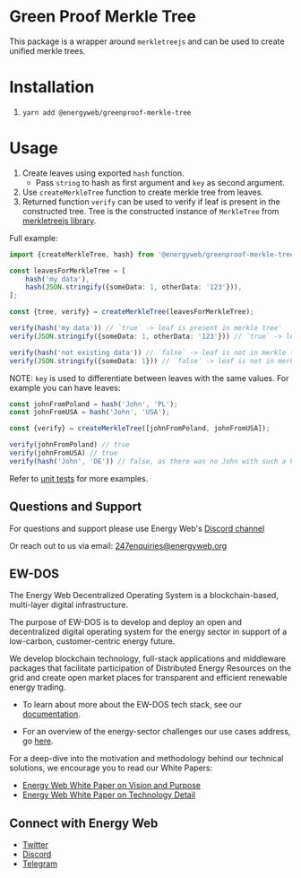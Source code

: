 # Green Proof Merkle Tree

This package is a wrapper around `merkletreejs` and can be used to create unified merkle trees.

# Installation

1. ```yarn add @energyweb/greenproof-merkle-tree```

# Usage

1. Create leaves using exported `hash` function.
   - Pass `string` to hash as first argument and `key` as second argument.
2. Use `createMerkleTree` function to create merkle tree from leaves.
3. Returned function `verify` can be used to verify if leaf is present in the constructed tree. Tree is the constructed instance of `MerkleTree` from [merkletreejs library](https://github.com/miguelmota/merkletreejs).

Full example:
```typescript
import {createMerkleTree, hash} from '@energyweb/greenproof-merkle-tree';

const leavesForMerkleTree = [
    hash('my data'),
    hash(JSON.stringify({someData: 1, otherData: '123'})),
];

const {tree, verify} = createMerkleTree(leavesForMerkleTree);

verify(hash('my data')) // `true` -> leaf is present in merkle tree'
verify(JSON.stringify({someData: 1, otherData: '123'})) // `true` -> leaf is in merkle tree

verify(hash('not existing data')) // `false` -> leaf is not in merkle tree
verify(JSON.stringify({someData: 1})) // `false` -> leaf is not in merkle tree
```

NOTE:
`key` is used to differentiate between leaves with the same values. For example you can have leaves:
```typescript
const johnFromPoland = hash('John', 'PL');
const johnFromUSA = hash('John', 'USA');

const {verify} = createMerkleTree([johnFromPoland, johnFromUSA]);

verify(johnFromPoland) // true
verify(johnFromUSA) // true
verify(hash('John', 'DE')) // false, as there was no John with such a key in the tree
```

Refer to [unit tests](test/hashing.test.ts) for more examples.

## Questions and Support

For questions and support please use Energy Web's [Discord channel](https://discord.com/channels/706103009205288990/843970822254362664)

Or reach out to us via email: 247enquiries@energyweb.org

## EW-DOS

The Energy Web Decentralized Operating System is a blockchain-based, multi-layer digital infrastructure.

The purpose of EW-DOS is to develop and deploy an open and decentralized digital operating system for the energy sector in support of a low-carbon, customer-centric energy future.

We develop blockchain technology, full-stack applications and middleware packages that facilitate participation of Distributed Energy Resources on the grid and create open market places for transparent and efficient renewable energy trading.

-   To learn about more about the EW-DOS tech stack, see our [documentation](https://app.gitbook.com/@energy-web-foundation/s/energy-web/).

-   For an overview of the energy-sector challenges our use cases address, go [here](https://app.gitbook.com/@energy-web-foundation/s/energy-web/our-mission).

For a deep-dive into the motivation and methodology behind our technical solutions, we encourage you to read our White Papers:

-   [Energy Web White Paper on Vision and Purpose](https://www.energyweb.org/reports/EWDOS-Vision-Purpose/)
-   [Energy Web White Paper on Technology Detail](https://www.energyweb.org/wp-content/uploads/2020/06/EnergyWeb-EWDOS-PART2-TechnologyDetail-202006-vFinal.pdf)

## Connect with Energy Web

-   [Twitter](https://twitter.com/energywebx)
-   [Discord](https://discord.com/channels/706103009205288990/843970822254362664)
-   [Telegram](https://t.me/energyweb)